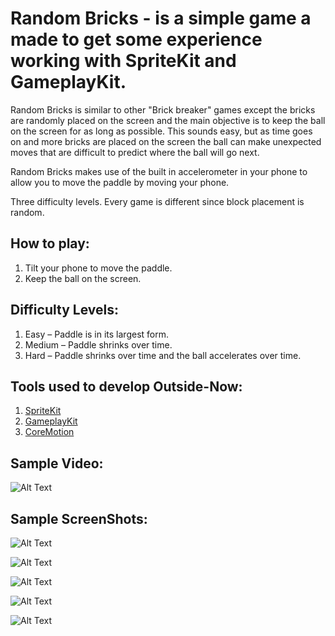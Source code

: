 # Random Bricks - is a simple game a made to get some experience working with SpriteKit and GameplayKit.

Random Bricks is similar to other "Brick breaker" games except the bricks are randomly placed on the screen and the main objective is to keep the ball on the screen for as long as possible. This sounds easy, but as time goes on and more bricks are placed on the screen the ball can make unexpected moves that are difficult to predict where the ball will go next.

Random Bricks makes use of the built in accelerometer in your phone to allow you to move the paddle by moving your phone. 

Three difficulty levels. Every game is different since block placement is random.

## How to play:
1.	Tilt your phone to move the paddle.
2.	Keep the ball on the screen.

## Difficulty Levels:
1.	Easy – Paddle is in its largest form.
2.	Medium – Paddle shrinks over time.
3.	Hard – Paddle shrinks over time and the ball accelerates over time.

## Tools used to develop Outside-Now:
  1. [SpriteKit](https://developer.apple.com/documentation/spritekit)
  2. [GameplayKit](https://developer.apple.com/documentation/gameplaykit)
  3. [CoreMotion](https://developer.apple.com/documentation/coremotion)

## Sample Video:

![Alt Text](https://github.com/dtroupe18/NotBrickBreaker/blob/master/RandomBricks/Sample/DemoVideo.gif)

## Sample ScreenShots:

![Alt Text](https://github.com/dtroupe18/NotBrickBreaker/blob/master/RandomBricks/Sample/1.PNG)

![Alt Text](https://github.com/dtroupe18/NotBrickBreaker/blob/master/RandomBricks/Sample/2.PNG)

![Alt Text](https://github.com/dtroupe18/NotBrickBreaker/blob/master/RandomBricks/Sample/3.PNG)

![Alt Text](https://github.com/dtroupe18/NotBrickBreaker/blob/master/RandomBricks/Sample/4.PNG)

![Alt Text](https://github.com/dtroupe18/NotBrickBreaker/blob/master/RandomBricks/Sample/5.PNG)
